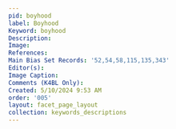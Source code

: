```yaml
---
pid: boyhood
label: Boyhood
Keyword: boyhood
Description: 
Image: 
References: 
Main Bias Set Records: '52,54,58,115,135,343'
Editor(s): 
Image Caption: 
Comments (K4BL Only): 
Created: 5/10/2024 9:53 AM
order: '005'
layout: facet_page_layout
collection: keywords_descriptions
---
```


